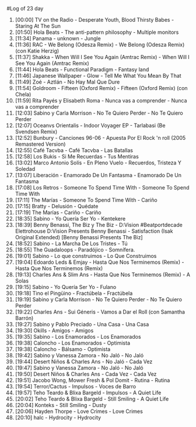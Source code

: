 #Log of 23 day

1. [00:00] TV on the Radio - Desperate Youth, Blood Thirsty Babes - Staring At The Sun
1. [01:50] Hola Beats - The anti-pattern philosophy - Multiple monitors
1. [11:34] Panama - unknown - Jungle
1. [11:36] RAC - We Belong (Odesza Remix) - We Belong (Odesza Remix) (con Katie Herzig)
1. [11:37] Shakka - When Will I See You Again (Amtrac Remix) - When Will I See You Again (Amtrac Remix)
1. [11:44] Hola Beats - Functional Paradigm - Fantasy land
1. [11:46] Japanese Wallpaper - Glow - Tell Me What You Mean By That
1. [11:49] Zoé - Aztlán - No Hay Mal Que Dure
1. [11:54] Goldroom - Fifteen (Oxford Remix) - Fifteen (Oxford Remix) (con Chela)
1. [11:59] Rita Payés y Elisabeth Roma - Nunca vas a comprender - Nunca vas a comprender
1. [12:03] Sabino y Carla Morrison - No Te Quiero Perder - No Te Quiero Perder
1. [12:07] Oceanvs Orientalis - Indoor Voyager EP - Tarlabasi (Be Svendsen Remix)
1. [12:52] Bunbury - Canciones 96-06 - Apuesta Por El Rock 'n roll (2005 Remastered Version)
1. [12:55] Café Tacvba - Café Tacvba - Las Batallas
1. [12:58] Los Bukis - Si Me Recuerdas - Tus Mentiras
1. [13:02] Marco Antonio Solís - En Pleno Vuelo - Recuerdos, Tristeza Y Soledad
1. [13:07] Liberación - Enamorado De Un Fantasma - Enamorado De Un Fantasma
1. [17:08] Los Retros - Someone To Spend Time With - Someone To Spend Time With
1. [17:11] The Marías - Someone To Spend Time With - Cariño
1. [17:15] Bratty - Delusión - Quédate
1. [17:19] The Marías - Cariño - Cariño
1. [18:35] Sabino - Yo Quería Ser Yo - Kentekere
1. [18:39] Benny Benassi, The Biz y The Biz - D:Vision #Beatportdecade Elettrohouse D:Vision Presents Benny Benassi - Satisfaction (Isak Original Extended) [Benny Benassi Presents The Biz]
1. [18:52] Sabino - La Marcha De Los Tristes - Tú
1. [18:55] The Guadaloops - Paradójico - Somnífera.
1. [19:01] Sabino - Lo que construimos - Lo Que Construimos
1. [19:04] Edoardo Leds & Emjay - Hasta Que Nos Terminemos (Remix) - Hasta Que Nos Terminemos (Remix)
1. [19:13] Charles Ans & Slim Ans - Hasta Que Nos Terminemos (Remix) - A Solas
1. [19:15] Sabino - Yo Quería Ser Yo - Fulano
1. [19:18] Tino el Pingüino - Fractúbela - Fractúbela
1. [19:19] Sabino y Carla Morrison - No Te Quiero Perder - No Te Quiero Perder
1. [19:22] Charles Ans - Sui Géneris - Vamos a Dar el Roll (con Samantha Barrón)
1. [19:27] Sabino y Pablo Preciado - Una Casa - Una Casa
1. [19:30] Okills - Amigos - Amigos
1. [19:35] Sabino - Los Enamorados - Los Enamorados
1. [19:38] Caloncho - Los Enamorados - Optimista
1. [19:38] Caloncho - Bálsamo - Optimista
1. [19:42] Sabino y Vanessa Zamora - No Jaló - No Jaló
1. [19:44] Desert Niños & Charles Ans - No Jaló - Cada Vez
1. [19:47] Sabino y Vanessa Zamora - No Jaló - No Jaló
1. [19:50] Desert Niños & Charles Ans - Cada Vez - Cada Vez
1. [19:51] Jacobo Wong, Mower Fresh & Pol Domit - Rutina - Rutina
1. [19:54] Terror/Cactus - Impulsos - Voces de Barro
1. [19:57] Teho Teardo & Blixa Bargeld - Impulsos - A Quiet Life
1. [20:02] Teho Teardo & Blixa Bargeld - Still Smiling - A Quiet Life
1. [20:04] Konteks - Still Smiling - Dusty
1. [20:06] Hayden Thorpe - Love Crimes - Love Crimes
1. [20:10] halc - Hydrocity - Hydrocity
